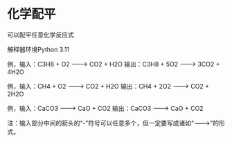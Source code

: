 # 化学配平

可以配平任意化学反应式

解释器环境Python 3.11

例，输入：C3H8 + O2 ---> CO2 + H2O 输出：C3H8 + 5O2 ---> 3CO2 + 4H2O

例，输入：CH4 + O2 ---> CO2 + H2O 输出：CH4 + 2O2 ---> CO2 + 2H2O

例，输入：CaCO3 ---> CaO + CO2 输出：CaCO3 ---> CaO + CO2

注：输入部分中间的箭头的“-”符号可以任意多个，但一定要写成诸如“--->”的形式。